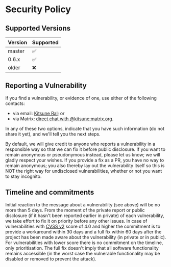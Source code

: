 # Security Policy

## Supported Versions

| Version | Supported          |
| ------- | ------------------ |
| master  | :white_check_mark: |
| 0.6.x   | :white_check_mark: |
| older   | :x:                |

## Reporting a Vulnerability

If you find a vulnerability, or evidence of one, use either of the following contacts:
- via email: [Kitsune Ral](mailto:Kitsune-Ral@users.sf.net); or
- via Matrix: [direct chat with @kitsune:matrix.org](https://matrix.to/#/@kitsune:matrix.org?action=chat).

In any of these two options, indicate that you have such information (do not share it yet), and we'll tell you the next steps.

By default, we will give credit to anyone who reports a vulnerability in a responsible way so that we can fix it before public disclosure.
If you want to remain anonymous or pseudonymous instead, please let us know; we will gladly respect your wishes.
If you provide a fix as a PR, you have no way to remain anonymous; you also thereby lay out the vulnerability itself
so this is NOT the right way for undisclosed vulnerabilities, whether or not you want to stay incognito.

## Timeline and commitments

Initial reaction to the message about a vulnerability (see above) will be
no more than 5 days. From the moment of the private report or public disclosure
(if it hasn't been reported earlier in private) of each vulnerability, we take
effort to fix it on priority before any other issues. In case of vulnerabilities
with [CVSS v2](https://nvd.nist.gov/cvss.cfm) score of 4.0 and higher
the commitment is to provide a workaround within 30 days and a full fix
within 60 days after the project has been made aware about the vulnerability
(in private or in public). For vulnerabilities with lower score there is
no commitment on the timeline, only prioritisation. The full fix doesn't imply
that all software functionality remains accessible (in the worst case
the vulnerable functionality may be disabled or removed to prevent the attack).
